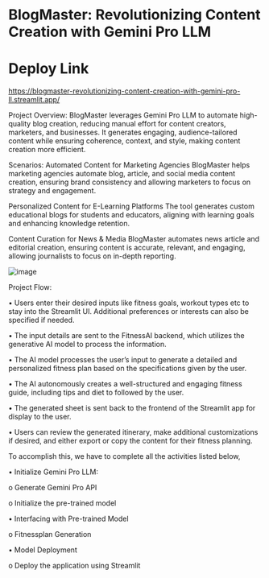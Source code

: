 # BlogMaster: Revolutionizing Content Creation with Gemini Pro LLM

# Deploy Link

https://blogmaster-revolutionizing-content-creation-with-gemini-pro-ll.streamlit.app/



Project Overview:
BlogMaster leverages Gemini Pro LLM to automate high-quality blog creation, reducing manual effort for content creators, marketers, and businesses. It generates engaging, audience-tailored content while ensuring coherence, context, and style, making content creation more efficient.

Scenarios:
Automated Content for Marketing Agencies
BlogMaster helps marketing agencies automate blog, article, and social media content creation, ensuring brand consistency and allowing marketers to focus on strategy and engagement.

Personalized Content for E-Learning Platforms
The tool generates custom educational blogs for students and educators, aligning with learning goals and enhancing knowledge retention.

Content Curation for News & Media
BlogMaster automates news article and editorial creation, ensuring content is accurate, relevant, and engaging, allowing journalists to focus on in-depth reporting.


![image](https://github.com/user-attachments/assets/0b171e4c-5295-448a-8850-ab462c45004c)


Project Flow:

• Users enter their desired inputs like fitness goals, workout types etc to stay into the Streamlit UI. Additional preferences or interests can also be specified if needed.

• The input details are sent to the FitnessAI backend, which utilizes the generative AI model to process the information.

• The AI model processes the user’s input to generate a detailed and personalized fitness plan based on the specifications given by the user.

• The AI autonomously creates a well-structured and engaging fitness guide, including tips and diet to followed by the user.

• The generated sheet is sent back to the frontend of the Streamlit app for display to the user.

• Users can review the generated itinerary, make additional customizations if desired, and either export or copy the content for their fitness planning.

To accomplish this, we have to complete all the activities listed below,

•	Initialize Gemini Pro LLM:

  o	Generate Gemini Pro API
  
  o	Initialize the pre-trained model
  
•	Interfacing with Pre-trained Model

  o	Fitnessplan Generation
  
•	Model Deployment

  o	Deploy the application using Streamlit

